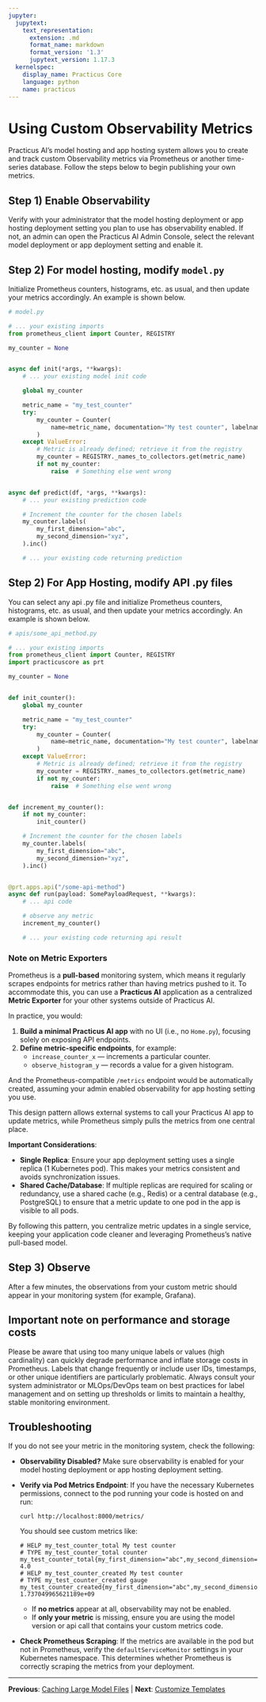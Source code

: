 ```yaml
---
jupyter:
  jupytext:
    text_representation:
      extension: .md
      format_name: markdown
      format_version: '1.3'
      jupytext_version: 1.17.3
  kernelspec:
    display_name: Practicus Core
    language: python
    name: practicus
---
```


# Using Custom Observability Metrics

Practicus AI’s model hosting and app hosting system allows you to create and track custom Observability metrics via Prometheus or another time-series database. Follow the steps below to begin publishing your own metrics.

## Step 1) Enable Observability

Verify with your administrator that the model hosting deployment or app hosting deployment setting you plan to use has observability enabled. If not, an admin can open the Practicus AI Admin Console, select the relevant model deployment or app deployment setting and enable it.

## Step 2) For model hosting, modify `model.py`

Initialize Prometheus counters, histograms, etc. as usual, and then update your metrics accordingly. An example is shown below.

```python
# model.py

# ... your existing imports
from prometheus_client import Counter, REGISTRY

my_counter = None


async def init(*args, **kwargs):
    # ... your existing model init code

    global my_counter

    metric_name = "my_test_counter"
    try:
        my_counter = Counter(
            name=metric_name, documentation="My test counter", labelnames=["my_first_dimension", "my_second_dimension"]
        )
    except ValueError:
        # Metric is already defined; retrieve it from the registry
        my_counter = REGISTRY._names_to_collectors.get(metric_name)
        if not my_counter:
            raise  # Something else went wrong


async def predict(df, *args, **kwargs):
    # ... your existing prediction code

    # Increment the counter for the chosen labels
    my_counter.labels(
        my_first_dimension="abc",
        my_second_dimension="xyz",
    ).inc()

    # ... your existing code returning prediction
```

## Step 2) For App Hosting, modify API .py files

You can select any api .py file and initialize Prometheus counters, histograms, etc. as usual, and then update your metrics accordingly. An example is shown below.

```python
# apis/some_api_method.py

# ... your existing imports
from prometheus_client import Counter, REGISTRY
import practicuscore as prt

my_counter = None


def init_counter():
    global my_counter

    metric_name = "my_test_counter"
    try:
        my_counter = Counter(
            name=metric_name, documentation="My test counter", labelnames=["my_first_dimension", "my_second_dimension"]
        )
    except ValueError:
        # Metric is already defined; retrieve it from the registry
        my_counter = REGISTRY._names_to_collectors.get(metric_name)
        if not my_counter:
            raise  # Something else went wrong


def increment_my_counter():
    if not my_counter:
        init_counter()

    # Increment the counter for the chosen labels
    my_counter.labels(
        my_first_dimension="abc",
        my_second_dimension="xyz",
    ).inc()


@prt.apps.api("/some-api-method")
async def run(payload: SomePayloadRequest, **kwargs):
    # ... api code

    # observe any metric
    increment_my_counter()

    # ... your existing code returning api result
```

### Note on Metric Exporters

Prometheus is a **pull-based** monitoring system, which means it regularly scrapes endpoints for metrics rather than having metrics pushed to it. To accommodate this, you can use a **Practicus AI** application as a centralized **Metric Exporter** for your other systems outside of Practicus AI.

In practice, you would:
1. **Build a minimal Practicus AI app** with no UI (i.e., no `Home.py`), focusing solely on exposing API endpoints.
2. **Define metric-specific endpoints**, for example:
   - `increase_counter_x` — increments a particular counter.
   - `observe_histogram_y` — records a value for a given histogram.

And the Prometheus-compatible `/metrics` endpoint would be automatically created, assuming your admin enabled observability for app hosting setting you use.

This design pattern allows external systems to call your Practicus AI app to update metrics, while Prometheus simply pulls the metrics from one central place.

**Important Considerations**:
- **Single Replica**: Ensure your app deployment setting uses a single replica (1 Kubernetes pod). This makes your metrics consistent and avoids synchronization issues.
- **Shared Cache/Database**: If multiple replicas are required for scaling or redundancy, use a shared cache (e.g., Redis) or a central database (e.g., PostgreSQL) to ensure that a metric update to one pod in the app is visible to all pods.

By following this pattern, you centralize metric updates in a single service, keeping your application code cleaner and leveraging Prometheus’s native pull-based model.


## Step 3) Observe

After a few minutes, the observations from your custom metric should appear in your monitoring system (for example, Grafana).

## Important note on performance and storage costs

Please be aware that using too many unique labels or values (high cardinality) can quickly degrade performance and inflate storage costs in Prometheus. Labels that change frequently or include user IDs, timestamps, or other unique identifiers are particularly problematic. Always consult your system administrator or MLOps/DevOps team on best practices for label management and on setting up thresholds or limits to maintain a healthy, stable monitoring environment.

## Troubleshooting

If you do not see your metric in the monitoring system, check the following:

- **Observability Disabled?** Make sure observability is enabled for your model hosting deployment or app hosting deployment setting.
- **Verify via Pod Metrics Endpoint**: If you have the necessary Kubernetes permissions, connect to the pod running your code is hosted on and run:

  ```shell
  curl http://localhost:8000/metrics/
  ```

  You should see custom metrics like:

  ```
  # HELP my_test_counter_total My test counter
  # TYPE my_test_counter_total counter
  my_test_counter_total{my_first_dimension="abc",my_second_dimension="xyz"} 4.0
  # HELP my_test_counter_created My test counter
  # TYPE my_test_counter_created gauge
  my_test_counter_created{my_first_dimension="abc",my_second_dimension="xyz"} 1.737049965621189e+09
  ```

  - If **no metrics** appear at all, observability may not be enabled.
  - If **only your metric** is missing, ensure you are using the model version or api call that contains your custom metrics code.

- **Check Prometheus Scraping**: If the metrics are available in the pod but not in Prometheus, verify the `defaultServiceMonitor` settings in your Kubernetes namespace. This determines whether Prometheus is correctly scraping the metrics from your deployment.


---

**Previous**: [Caching Large Model Files](caching-large-model-files.md) | **Next**: [Customize Templates](customize-templates.md)
